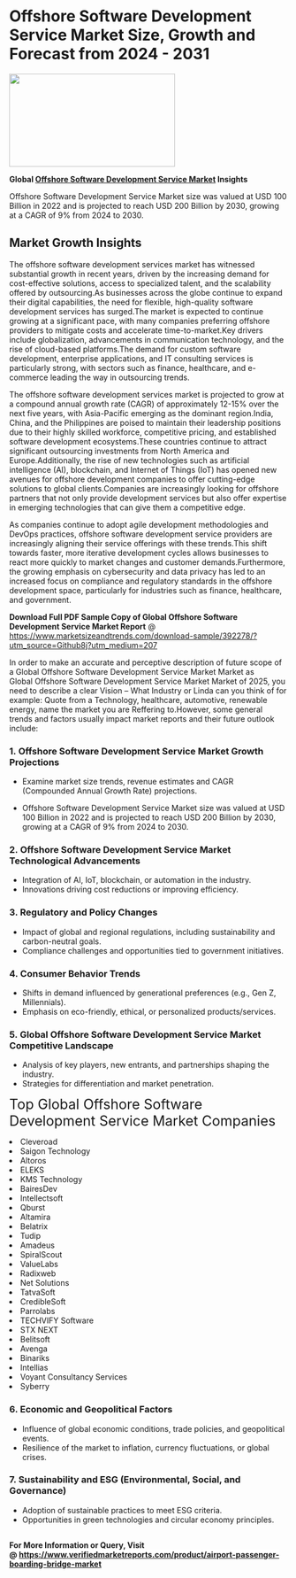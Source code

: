 <H1>Offshore Software Development Service Market Size, Growth and Forecast from 2024 - 2031</H1><img class="aligncenter size-medium wp-image-584254" src="https://thirdeyenews.in/wp-content/uploads/2024/09/Global-Market-Research-300x168.jpeg" alt="" width="300" height="168" /><p><strong>Global&nbsp;<a href="https://www.marketsizeandtrends.com/download-sample/392278/?utm_source=Github8j?utm_medium=207">Offshore Software Development Service Market</a> Insights</strong></p><p>Offshore Software Development Service Market size was valued at USD 100 Billion in 2022 and is projected to reach USD 200 Billion by 2030, growing at a CAGR of 9% from 2024 to 2030.</p><p><h2>Market Growth Insights</h2> <p>The offshore software development services market has witnessed substantial growth in recent years, driven by the increasing demand for cost-effective solutions, access to specialized talent, and the scalability offered by outsourcing.As businesses across the globe continue to expand their digital capabilities, the need for flexible, high-quality software development services has surged.The market is expected to continue growing at a significant pace, with many companies preferring offshore providers to mitigate costs and accelerate time-to-market.Key drivers include globalization, advancements in communication technology, and the rise of cloud-based platforms.The demand for custom software development, enterprise applications, and IT consulting services is particularly strong, with sectors such as finance, healthcare, and e-commerce leading the way in outsourcing trends.</p> <p>The offshore software development services market is projected to grow at a compound annual growth rate (CAGR) of approximately 12-15% over the next five years, with Asia-Pacific emerging as the dominant region.India, China, and the Philippines are poised to maintain their leadership positions due to their highly skilled workforce, competitive pricing, and established software development ecosystems.These countries continue to attract significant outsourcing investments from North America and Europe.Additionally, the rise of new technologies such as artificial intelligence (AI), blockchain, and Internet of Things (IoT) has opened new avenues for offshore development companies to offer cutting-edge solutions to global clients.Companies are increasingly looking for offshore partners that not only provide development services but also offer expertise in emerging technologies that can give them a competitive edge.</p> <p>As companies continue to adopt agile development methodologies and DevOps practices, offshore software development service providers are increasingly aligning their service offerings with these trends.This shift towards faster, more iterative development cycles allows businesses to react more quickly to market changes and customer demands.Furthermore, the growing emphasis on cybersecurity and data privacy has led to an increased focus on compliance and regulatory standards in the offshore development space, particularly for industries such as finance, healthcare, and government.</p> <p><span class=""><strong>Download Full PDF Sample Copy of Global Offshore Software Development Service Market Report</strong> @ <a href="https://www.marketsizeandtrends.com/download-sample/392278/?utm_source=Github8j?utm_medium=207" target="_blank">https://www.marketsizeandtrends.com/download-sample/392278/?utm_source=Github8j?utm_medium=207</a></span></p><p>In order to make an accurate and perceptive description of future scope of a Global&nbsp;Offshore Software Development Service Market Market as Global&nbsp;Offshore Software Development Service Market Market of 2025, you need to describe a clear Vision &ndash; What Industry or Linda can you think of for example: Quote from a Technology, healthcare, automotive, renewable energy, name the market you are Reffering to.However, some general trends and factors usually impact market reports and their future outlook include:</p><h3>1.&nbsp;<strong>Offshore Software Development Service Market Growth Projections</strong></h3><ul><li>Examine market size trends, revenue estimates and CAGR (Compounded Annual Growth Rate) projections.</li><li><p>Offshore Software Development Service Market size was valued at USD 100 Billion in 2022 and is projected to reach USD 200 Billion by 2030, growing at a CAGR of 9% from 2024 to 2030.</p></li></ul><h3>2.&nbsp;<strong>Offshore Software Development Service Market Technological Advancements</strong></h3><ul><li>Integration of AI, IoT, blockchain, or automation in the industry.</li><li>Innovations driving cost reductions or improving efficiency.</li></ul><h3>3.&nbsp;<strong>Regulatory and Policy Changes</strong></h3><ul><li>Impact of global and regional regulations, including sustainability and carbon-neutral goals.</li><li>Compliance challenges and opportunities tied to government initiatives.</li></ul><h3>4.&nbsp;<strong>Consumer Behavior Trends</strong></h3><ul><li>Shifts in demand influenced by generational preferences (e.g., Gen Z, Millennials).</li><li>Emphasis on eco-friendly, ethical, or personalized products/services.</li></ul><h3>5.&nbsp;<strong>Global Offshore Software Development Service Market Competitive Landscape</strong></h3><ul><li>Analysis of key players, new entrants, and partnerships shaping the industry.</li><li>Strategies for differentiation and market penetration.</li></ul><p data-pm-slice="1 1 []"><span style="color: inherit; font-family: inherit; font-size: 25px;">Top Global Offshore Software Development Service Market Companies</span></p><div class="" data-test-id=""><p><li>Cleveroad</li><li> Saigon Technology</li><li> Altoros</li><li> ELEKS</li><li> KMS Technology</li><li> BairesDev</li><li> Intellectsoft</li><li> Qburst</li><li> Altamira</li><li> Belatrix</li><li> Tudip</li><li> Amadeus</li><li> SpiralScout</li><li> ValueLabs</li><li> Radixweb</li><li> Net Solutions</li><li> TatvaSoft</li><li> CredibleSoft</li><li> Parrolabs</li><li> TECHVIFY Software</li><li> STX NEXT</li><li> Belitsoft</li><li> Avenga</li><li> Binariks</li><li> Intellias</li><li> Voyant Consultancy Services</li><li> Syberry</li></p></div><h3>6.&nbsp;<strong>Economic and Geopolitical Factors</strong></h3><ul><li>Influence of global economic conditions, trade policies, and geopolitical events.</li><li>Resilience of the market to inflation, currency fluctuations, or global crises.</li></ul><h3>7.&nbsp;<strong>Sustainability and ESG (Environmental, Social, and Governance)</strong></h3><ul><li>Adoption of sustainable practices to meet ESG criteria.</li><li>Opportunities in green technologies and circular economy principles.</li></ul><h2><strong style="font-size: 14px;">For More Information or Query, Visit @&nbsp;</strong><a style="background-color: #ffffff; font-size: 14px;" href="https://www.marketsizeandtrends.com/report/offshore-software-development-service-market/" target="_blank">https://www.verifiedmarketreports.com/product/airport-passenger-boarding-bridge-market</a></h2>
